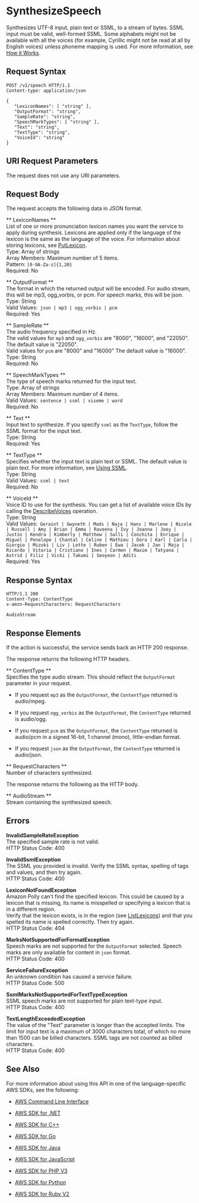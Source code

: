 # SynthesizeSpeech<a name="API_SynthesizeSpeech"></a>

Synthesizes UTF\-8 input, plain text or SSML, to a stream of bytes\. SSML input must be valid, well\-formed SSML\. Some alphabets might not be available with all the voices \(for example, Cyrillic might not be read at all by English voices\) unless phoneme mapping is used\. For more information, see [How it Works](http://docs.aws.amazon.com/polly/latest/dg/how-text-to-speech-works.html)\.

## Request Syntax<a name="API_SynthesizeSpeech_RequestSyntax"></a>

```
POST /v1/speech HTTP/1.1
Content-type: application/json

{
   "LexiconNames": [ "string" ],
   "OutputFormat": "string",
   "SampleRate": "string",
   "SpeechMarkTypes": [ "string" ],
   "Text": "string",
   "TextType": "string",
   "VoiceId": "string"
}
```

## URI Request Parameters<a name="API_SynthesizeSpeech_RequestParameters"></a>

The request does not use any URI parameters\.

## Request Body<a name="API_SynthesizeSpeech_RequestBody"></a>

The request accepts the following data in JSON format\.

 ** LexiconNames **   
List of one or more pronunciation lexicon names you want the service to apply during synthesis\. Lexicons are applied only if the language of the lexicon is the same as the language of the voice\. For information about storing lexicons, see [PutLexicon](http://docs.aws.amazon.com/polly/latest/dg/API_PutLexicon.html)\.  
Type: Array of strings  
Array Members: Maximum number of 5 items\.  
Pattern: `[0-9A-Za-z]{1,20}`   
Required: No

 ** OutputFormat **   
 The format in which the returned output will be encoded\. For audio stream, this will be mp3, ogg\_vorbis, or pcm\. For speech marks, this will be json\.   
Type: String  
Valid Values:` json | mp3 | ogg_vorbis | pcm`   
Required: Yes

 ** SampleRate **   
 The audio frequency specified in Hz\.   
The valid values for `mp3` and `ogg_vorbis` are "8000", "16000", and "22050"\. The default value is "22050"\.   
 Valid values for `pcm` are "8000" and "16000" The default value is "16000"\.   
Type: String  
Required: No

 ** SpeechMarkTypes **   
The type of speech marks returned for the input text\.  
Type: Array of strings  
Array Members: Maximum number of 4 items\.  
Valid Values:` sentence | ssml | viseme | word`   
Required: No

 ** Text **   
 Input text to synthesize\. If you specify `ssml` as the `TextType`, follow the SSML format for the input text\.   
Type: String  
Required: Yes

 ** TextType **   
 Specifies whether the input text is plain text or SSML\. The default value is plain text\. For more information, see [Using SSML](http://docs.aws.amazon.com/polly/latest/dg/ssml.html)\.  
Type: String  
Valid Values:` ssml | text`   
Required: No

 ** VoiceId **   
 Voice ID to use for the synthesis\. You can get a list of available voice IDs by calling the [DescribeVoices](http://docs.aws.amazon.com/polly/latest/dg/API_DescribeVoices.html) operation\.   
Type: String  
Valid Values:` Geraint | Gwyneth | Mads | Naja | Hans | Marlene | Nicole | Russell | Amy | Brian | Emma | Raveena | Ivy | Joanna | Joey | Justin | Kendra | Kimberly | Matthew | Salli | Conchita | Enrique | Miguel | Penelope | Chantal | Celine | Mathieu | Dora | Karl | Carla | Giorgio | Mizuki | Liv | Lotte | Ruben | Ewa | Jacek | Jan | Maja | Ricardo | Vitoria | Cristiano | Ines | Carmen | Maxim | Tatyana | Astrid | Filiz | Vicki | Takumi | Seoyeon | Aditi`   
Required: Yes

## Response Syntax<a name="API_SynthesizeSpeech_ResponseSyntax"></a>

```
HTTP/1.1 200
Content-Type: ContentType
x-amzn-RequestCharacters: RequestCharacters

AudioStream
```

## Response Elements<a name="API_SynthesizeSpeech_ResponseElements"></a>

If the action is successful, the service sends back an HTTP 200 response\.

The response returns the following HTTP headers\.

 ** ContentType **   
 Specifies the type audio stream\. This should reflect the `OutputFormat` parameter in your request\.   

+  If you request `mp3` as the `OutputFormat`, the `ContentType` returned is audio/mpeg\. 

+  If you request `ogg_vorbis` as the `OutputFormat`, the `ContentType` returned is audio/ogg\. 

+  If you request `pcm` as the `OutputFormat`, the `ContentType` returned is audio/pcm in a signed 16\-bit, 1 channel \(mono\), little\-endian format\. 

+ If you request `json` as the `OutputFormat`, the `ContentType` returned is audio/json\.
 

 ** RequestCharacters **   
Number of characters synthesized\.

The response returns the following as the HTTP body\.

 ** AudioStream **   
 Stream containing the synthesized speech\. 

## Errors<a name="API_SynthesizeSpeech_Errors"></a>

 **InvalidSampleRateException**   
The specified sample rate is not valid\.  
HTTP Status Code: 400

 **InvalidSsmlException**   
The SSML you provided is invalid\. Verify the SSML syntax, spelling of tags and values, and then try again\.  
HTTP Status Code: 400

 **LexiconNotFoundException**   
Amazon Polly can't find the specified lexicon\. This could be caused by a lexicon that is missing, its name is misspelled or specifying a lexicon that is in a different region\.  
Verify that the lexicon exists, is in the region \(see [ListLexicons](API_ListLexicons.md)\) and that you spelled its name is spelled correctly\. Then try again\.  
HTTP Status Code: 404

 **MarksNotSupportedForFormatException**   
Speech marks are not supported for the `OutputFormat` selected\. Speech marks are only available for content in `json` format\.  
HTTP Status Code: 400

 **ServiceFailureException**   
An unknown condition has caused a service failure\.  
HTTP Status Code: 500

 **SsmlMarksNotSupportedForTextTypeException**   
SSML speech marks are not supported for plain text\-type input\.  
HTTP Status Code: 400

 **TextLengthExceededException**   
The value of the "Text" parameter is longer than the accepted limits\. The limit for input text is a maximum of 3000 characters total, of which no more than 1500 can be billed characters\. SSML tags are not counted as billed characters\.  
HTTP Status Code: 400

## See Also<a name="API_SynthesizeSpeech_SeeAlso"></a>

For more information about using this API in one of the language\-specific AWS SDKs, see the following:

+  [AWS Command Line Interface](http://docs.aws.amazon.com/goto/aws-cli/polly-2016-06-10/SynthesizeSpeech) 

+  [AWS SDK for \.NET](http://docs.aws.amazon.com/goto/DotNetSDKV3/polly-2016-06-10/SynthesizeSpeech) 

+  [AWS SDK for C\+\+](http://docs.aws.amazon.com/goto/SdkForCpp/polly-2016-06-10/SynthesizeSpeech) 

+  [AWS SDK for Go](http://docs.aws.amazon.com/goto/SdkForGoV1/polly-2016-06-10/SynthesizeSpeech) 

+  [AWS SDK for Java](http://docs.aws.amazon.com/goto/SdkForJava/polly-2016-06-10/SynthesizeSpeech) 

+  [AWS SDK for JavaScript](http://docs.aws.amazon.com/goto/AWSJavaScriptSDK/polly-2016-06-10/SynthesizeSpeech) 

+  [AWS SDK for PHP V3](http://docs.aws.amazon.com/goto/SdkForPHPV3/polly-2016-06-10/SynthesizeSpeech) 

+  [AWS SDK for Python](http://docs.aws.amazon.com/goto/boto3/polly-2016-06-10/SynthesizeSpeech) 

+  [AWS SDK for Ruby V2](http://docs.aws.amazon.com/goto/SdkForRubyV2/polly-2016-06-10/SynthesizeSpeech) 